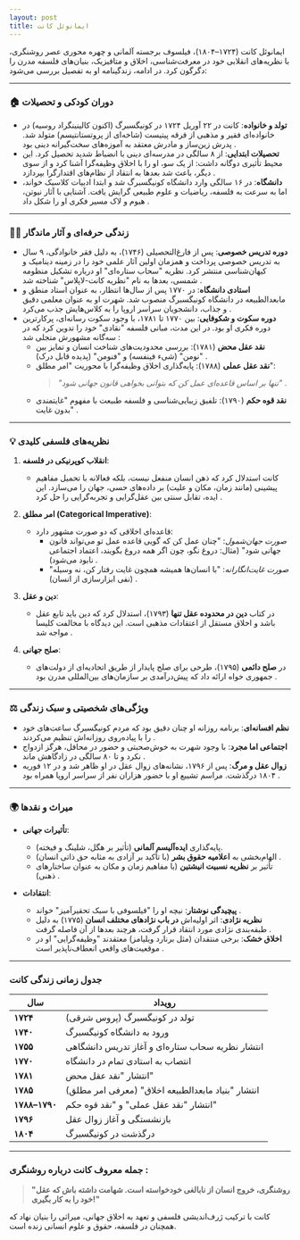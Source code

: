 ```yaml
---
layout: post
title: ایمانوئل کانت
---
```


ایمانوئل کانت (۱۷۲۴–۱۸۰۴)، فیلسوف برجسته آلمانی و چهره محوری عصر روشنگری، با نظریه‌های انقلابی خود در معرفت‌شناسی، اخلاق و متافیزیک، بنیان‌های فلسفه مدرن را دگرگون کرد. در ادامه، زندگینامه او به تفصیل بررسی می‌شود:

---

### 🏠 **دوران کودکی و تحصیلات**
- **تولد و خانواده**: کانت در ۲۲ آوریل ۱۷۲۴ در کونیگسبرگ (اکنون کالینینگراد روسیه) در خانواده‌ای فقیر و مذهبی از فرقه پیتیست (شاخه‌ای از پروتستانتیسم) متولد شد. پدرش زین‌ساز و مادرش معتقد به آموزه‌های سخت‌گیرانه دینی بود .  
- **تحصیلات ابتدایی**: از ۸ سالگی در مدرسه‌ای دینی با انضباط شدید تحصیل کرد. این محیط تأثیری دوگانه داشت: از یک سو، او را با اخلاق وظیفه‌گرا آشنا کرد و از سوی دیگر، باعث شد بعدها به انتقاد از نظام‌های اقتدارگرا بپردازد .  
- **دانشگاه**: در ۱۶ سالگی وارد دانشگاه کونیگسبرگ شد و ابتدا ادبیات کلاسیک خواند، اما به سرعت به فلسفه، ریاضیات و علوم طبیعی گرایش یافت. آشنایی با آثار نیوتن، هیوم و لاک مسیر فکری او را شکل داد .  

---

### 👨‍🏫 **زندگی حرفه‌ای و آثار ماندگار**
- **دوره تدریس خصوصی**: پس از فارغ‌التحصیلی (۱۷۴۶)، به دلیل فقر خانوادگی، ۹ سال به تدریس خصوصی پرداخت و همزمان اولین آثار علمی خود را در زمینه دینامیک و کیهان‌شناسی منتشر کرد. نظریه "سحاب ستاره‌ای" او درباره تشکیل منظومه شمسی، بعدها به نام "نظریه کانت-لاپلاس" شناخته شد .  
- **استادی دانشگاه**: در ۱۷۷۰ پس از سال‌ها انتظار، به عنوان استاد منطق و مابعدالطبیعه در دانشگاه کونیگسبرگ منصوب شد. شهرت او به عنوان معلمی دقیق و جذاب، دانشجویان سراسر اروپا را به کلاس‌هایش جذب می‌کرد .  
- **دوره سکوت و شکوفایی**: بین ۱۷۷۰ تا ۱۷۸۱، با وجود سکوت رسانه‌ای، پرکارترین دوره فکری او بود. در این مدت، مبانی فلسفه "نقادی" خود را تدوین کرد که در سه‌گانه مشهورش متجلی شد :  
  - **نقد عقل محض** (۱۷۸۱): بررسی محدودیت‌های شناخت انسان و تمایز بین "نومن" (شیء فینفسه) و "فنومن" (پدیده قابل درک) .  
  - **نقد عقل عملی** (۱۷۸۸): پایه‌گذاری اخلاق وظیفه‌گرا با محوریت "امر مطلق":  
    > *"تنها بر اساس قاعده‌ای عمل کن که بتوانی بخواهی قانون جهانی شود"* .  
  - **نقد قوه حکم** (۱۷۹۰): تلفیق زیبایی‌شناسی و فلسفه طبیعت با مفهوم "غایتمندی بدون غایت" .  

---

### 💡 **نظریه‌های فلسفی کلیدی**
1. **انقلاب کوپرنیکی در فلسفه**:  
   - کانت استدلال کرد که ذهن انسان منفعل نیست، بلکه فعالانه با تحمیل مفاهیم پیشینی (مانند زمان، مکان و علیت) بر داده‌های حسی، جهان را می‌سازد. این ایده، تقابل سنتی بین عقل‌گرایی و تجربه‌گرایی را حل کرد .  

2. **امر مطلق (Categorical Imperative)**:  
   - قاعده‌ای اخلاقی که دو صورت مشهور دارد:  
     - *صورت جهان‌شمول*: "چنان عمل کن که گویی قاعده عمل تو می‌تواند قانون جهانی شود" (مثال: دروغ نگو، چون اگر همه دروغ بگویند، اعتماد اجتماعی نابود می‌شود) .  
     - *صورت غایت‌انگارانه*: "با انسان‌ها همیشه همچون غایت رفتار کن، نه وسیله" (نفی ابزارسازی از انسان) .  

3. **دین و عقل**:  
   - در کتاب **دین در محدوده عقل تنها** (۱۷۹۳)، استدلال کرد که دین باید تابع عقل باشد و اخلاق مستقل از اعتقادات مذهبی است. این دیدگاه با مخالفت کلیسا مواجه شد .  

4. **صلح جهانی**:  
   - در **صلح دائمی** (۱۷۹۵)، طرحی برای صلح پایدار از طریق اتحادیه‌ای از دولت‌های جمهوری خواه ارائه داد که پیش‌درآمدی بر سازمان‌های بین‌المللی مدرن بود .  

---

### ⚖️ **ویژگی‌های شخصیتی و سبک زندگی**
- **نظم افسانه‌ای**: برنامه روزانه او چنان دقیق بود که مردم کونیگسبرگ ساعت‌های خود را با پیاده‌روی روزانه‌اش تنظیم می‌کردند .  
- **اجتماعی اما مجرد**: با وجود شهرت به خوش‌صحبتی و حضور در محافل، هرگز ازدواج نکرد و تا ۸۰ سالگی در زادگاهش ماند .  
- **زوال عقل و مرگ**: پس از ۱۷۹۶، نشانه‌های زوال عقل در او ظاهر شد و در ۱۲ فوریه ۱۸۰۴ درگذشت. مراسم تشییع او با حضور هزاران نفر از سراسر اروپا همراه بود .  

---

### 🌍 **میراث و نقدها**
- **تأثیرات جهانی**:  
  - پایه‌گذاری **ایده‌آلیسم آلمانی** (تأثیر بر هگل، شلینگ و فیخته).  
  - الهام‌بخشی به **اعلامیه حقوق بشر** (با تأکید بر آزادی به مثابه حق ذاتی انسان) .  
  - تأثیر بر **نظریه نسبیت انیشتین** (با مفاهیم زمان و مکان به عنوان ساختارهای ذهنی) .  

- **انتقادات**:  
  - **پیچیدگی نوشتار**: نیچه او را "فیلسوفی با سبک تحقیرآمیز" خواند .  
  - **نظریه نژادی**: اثر اولیه‌اش **در باب نژادهای مختلف انسان** (۱۷۷۵) به دلیل طبقه‌بندی نژادی مورد انتقاد قرار گرفت، هرچند بعدها از آن فاصله گرفت .  
  - **اخلاق خشک**: برخی منتقدان (مثل برنارد ویلیامز) معتقدند "وظیفه‌گرایی" او در موقعیت‌های واقعی انعطاف‌ناپذیر است .  

---

### جدول زمانی زندگی کانت 
| **سال**       | **رویداد**                                                                 |
|---------------|----------------------------------------------------------------------------|
| **۱۷۲۴**      | تولد در کونیگسبرگ (پروس شرقی)                                             |
| **۱۷۴۰**      | ورود به دانشگاه کونیگسبرگ                                                 |
| **۱۷۵۵**      | انتشار نظریه سحاب ستاره‌ای و آغاز تدریس دانشگاهی                          |
| **۱۷۷۰**      | انتصاب به استادی تمام در دانشگاه                                          |
| **۱۷۸۱**      | انتشار "نقد عقل محض"                                                      |
| **۱۷۸۵**      | انتشار "بنیاد مابعدالطبیعه اخلاق" (معرفی امر مطلق)                      |
| **۱۷۸۸–۱۷۹۰** | انتشار "نقد عقل عملی" و "نقد قوه حکم"                                    |
| **۱۷۹۶**      | بازنشستگی و آغاز زوال عقل                                                 |
| **۱۸۰۴**      | درگذشت در کونیگسبرگ                                                       |

---

### جمله معروف کانت درباره روشنگری :  
> **"روشنگری، خروج انسان از نابالغی خودخواسته است. شهامت داشته باش که عقل خود را به کار بگیری!"**  

کانت با ترکیب ژرف‌اندیشی فلسفی و تعهد به اخلاق جهانی، میراثی را بنیان نهاد که همچنان در فلسفه، حقوق و علوم انسانی زنده است.
